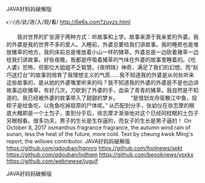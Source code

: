 
JAVA好妈妈破解版




👉/点/此/进/入/观/看/ http://6e6s.com?zuyzx.html




　　我对世界的扩张源于两种方式：听故事和上学。故事来源于我亲爱的外婆。我的外婆是我的世界不多的爱人。入睡前，外婆总要给我们讲故事。我的睡房也是堆放猪草的地方，我的床前总是堆放着小山一样的猪草。外婆总是一边砍着猪草一边给我们讲故事。好些夜晚，我都是呼吸着猪草的气味在外婆的故事里睡着的。《吃人婆》恐怖，但那位大姐姐不乏智慧。《夜明珠》神奇，满足了我们的幻想。而“赵巧送灯台”的故事则培育了我理想主义的气质……我不知道我的外婆是从何处听来这些故事的，是从她的外婆嘴里听来的吗？我不知道我的外婆的外婆是不是也边讲故事边砍猪草。有好几次，刀砍到了外婆的手，血染了青青的猪草。我自然是不知道的。我已经被外婆的故事带入了甜甜的梦乡。
　　“是借划龙舟驱散江中鱼，投粽子是给鱼吃，以免鱼吃掉屈原的尸体呢。”
从匹配到分手，张幼仪在徐志摩的眼底大概即是一个土包子，直到分手后，徐志摩才渐渐地对这个已经同枕眠的土包子另眼相看。很多功夫，男子的生长是生存逼的，而女子的生长是男子逼的！
On October 8, 2017 osmanthus fragrance fragrance, the autumn wind rain of sunan, less the heat of the future, more cold.
Text by cheung kwok Ming's report, the willows contributor.
JAVA好妈妈破解版 https://github.com/qdouban/hgnnro
https://github.com/foolnews/sekt
https://github.com/qdouban/lxdhqm
https://github.com/beooknews/ypxkx
https://github.com/webnewse/jugujf





JAVA好妈妈破解版
